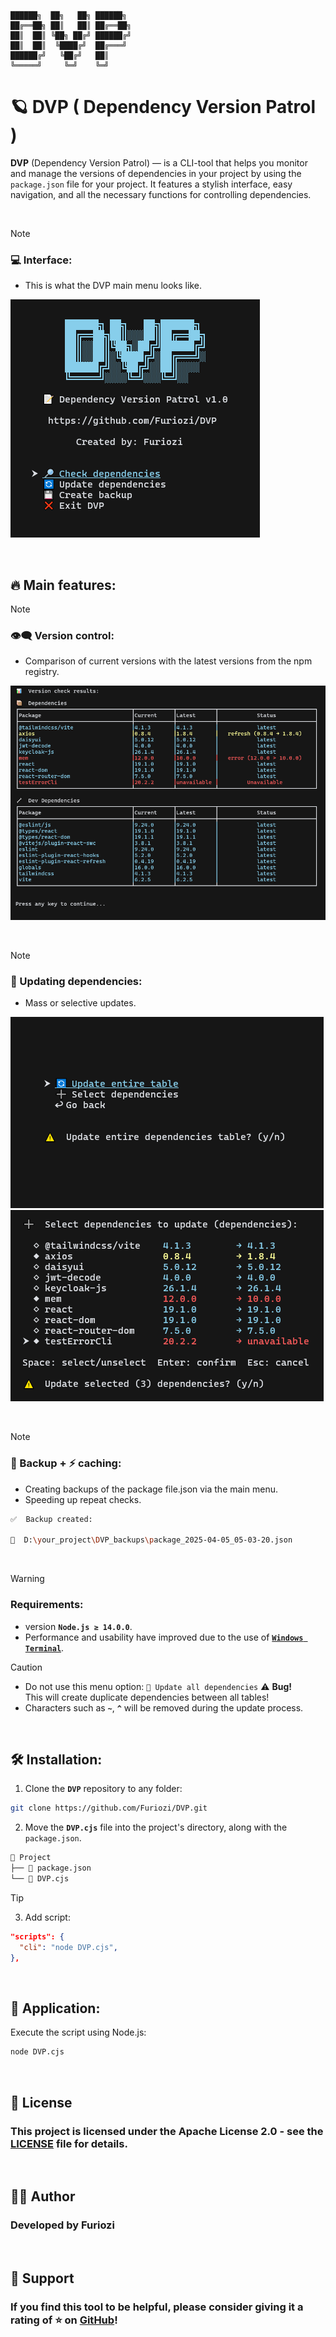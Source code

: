 ```
██████╗  ██╗   ██╗ ██████╗
██╔══██╗ ██║   ██║ ██╔══██╗
██║  ██║ ╚██╗ ██╔╝ ██████╔╝
██║  ██║  ╚████╔╝  ██╔═══╝
██████╔╝   ╚██╔╝   ██║
╚═════╝     ╚═╝    ╚═╝
```

# 🪐 DVP ( Dependency Version Patrol )

**DVP** (Dependency Version Patrol) — is a CLI-tool that helps you monitor and manage the versions of dependencies in your project by using the `package.json` file for your project. It features a stylish interface, easy navigation, and all the necessary functions for controlling dependencies.

&nbsp;

> [!NOTE]
> ### 💻 Interface:
> - This is what the DVP main menu looks like.

![alt text](main.png)

&nbsp;

## 🔥 Main features:

> [!NOTE]
> ### 👁️‍🗨️ Version control:
> - Comparison of current versions with the latest versions from the npm registry.

![alt text](preview/version-control.png)

&nbsp;

> [!NOTE]
> ### 🔁 Updating dependencies:
> - Mass or selective updates.

![alt text](preview/update-table.png) ![alt text](preview/update-dependencies.png)

&nbsp;

> [!NOTE]
> ### 💾 Backup + ⚡ **caching**:
> - Creating backups of the package file.json via the main menu.
> - Speeding up repeat checks.

```sh
✅  Backup created:

📁  D:\your_project\DVP_backups\package_2025-04-05_05-03-20.json
```

&nbsp;

> [!WARNING]
> ### Requirements:
> - version __`Node.js ≥ 14.0.0`__.
> - Performance and usability have improved due to the use of [__`Windows Terminal`__](https://apps.microsoft.com/detail/9N0DX20HK701?hl=ru-ru&gl=RU&ocid=pdpshare).

> [!CAUTION]
> - Do not use this menu option: `🔄 Update all dependencies` ⚠️ **Bug!**<br/>
> This will create duplicate dependencies between all tables!
> - Characters such as **`~`**, **`^`** will be removed during the update process.

&nbsp;

## 🛠 Installation:

1. Clone the **`DVP`** repository to any folder:
```sh
git clone https://github.com/Furiozi/DVP.git
```

2. Move the **`DVP.cjs`** file into the project's directory, along with the `package.json`.

```sh
📁 Project
├── 📄 package.json
└── 📄 DVP.cjs
```

> [!TIP]
> 3.  Add script:
> ```json 
> "scripts": {
>   "cli": "node DVP.cjs",
> },
> ```

&nbsp;

## 🚀 Application:

Execute the script using Node.js:

```sh
node DVP.cjs
```
&nbsp;

## 📜 License

### This project is licensed under the Apache License 2.0 - see the [LICENSE](LICENSE) file for details.

&nbsp;

## 👨‍💻 Author

### Developed by **Furiozi**

&nbsp;

## 💖 Support

### If you find this tool to be helpful, please consider giving it a rating of ⭐ on [GitHub](https://github.com/Furiozi/DVP)!